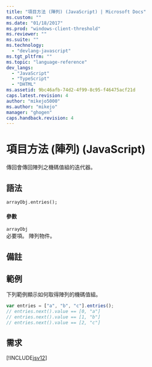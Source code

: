 ```yaml
---
title: "項目方法 (陣列) (JavaScript) | Microsoft Docs"
ms.custom: ""
ms.date: "01/18/2017"
ms.prod: "windows-client-threshold"
ms.reviewer: ""
ms.suite: ""
ms.technology: 
  - "devlang-javascript"
ms.tgt_pltfrm: ""
ms.topic: "language-reference"
dev_langs: 
  - "JavaScript"
  - "TypeScript"
  - "DHTML"
ms.assetid: 9bc46afb-74d2-4f99-8c95-f46475acf21d
caps.latest.revision: 4
author: "mikejo5000"
ms.author: "mikejo"
manager: "ghogen"
caps.handback.revision: 4
---
```

# 項目方法 (陣列) (JavaScript)
傳回會傳回陣列之機碼值組的迭代器。  
  
## 語法  
  
```  
arrayObj.entries();  
```  
  
#### 參數  
 `arrayObj`  
 必要項。  陣列物件。  
  
## 備註  
  
## 範例  
 下列範例顯示如何取得陣列的機碼值組。  
  
```javascript  
var entries = ["a", "b", "c"].entries();  
// entries.next().value == [0, "a"]  
// entries.next().value == [1, "b"]  
// entries.next().value == [2, "c"]   
```  
  
## 需求  
 [!INCLUDE[jsv12](../../javascript/reference/includes/jsv12-md.md)]